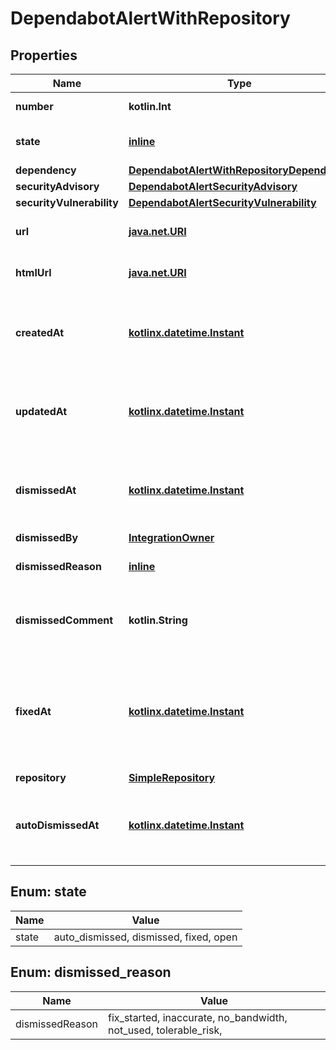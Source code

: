 
# DependabotAlertWithRepository

## Properties
Name | Type | Description | Notes
------------ | ------------- | ------------- | -------------
**number** | **kotlin.Int** | The security alert number. |  [readonly]
**state** | [**inline**](#State) | The state of the Dependabot alert. |  [readonly]
**dependency** | [**DependabotAlertWithRepositoryDependency**](DependabotAlertWithRepositoryDependency.md) |  | 
**securityAdvisory** | [**DependabotAlertSecurityAdvisory**](DependabotAlertSecurityAdvisory.md) |  | 
**securityVulnerability** | [**DependabotAlertSecurityVulnerability**](DependabotAlertSecurityVulnerability.md) |  | 
**url** | [**java.net.URI**](java.net.URI.md) | The REST API URL of the alert resource. |  [readonly]
**htmlUrl** | [**java.net.URI**](java.net.URI.md) | The GitHub URL of the alert resource. |  [readonly]
**createdAt** | [**kotlinx.datetime.Instant**](kotlinx.datetime.Instant.md) | The time that the alert was created in ISO 8601 format: &#x60;YYYY-MM-DDTHH:MM:SSZ&#x60;. |  [readonly]
**updatedAt** | [**kotlinx.datetime.Instant**](kotlinx.datetime.Instant.md) | The time that the alert was last updated in ISO 8601 format: &#x60;YYYY-MM-DDTHH:MM:SSZ&#x60;. |  [readonly]
**dismissedAt** | [**kotlinx.datetime.Instant**](kotlinx.datetime.Instant.md) | The time that the alert was dismissed in ISO 8601 format: &#x60;YYYY-MM-DDTHH:MM:SSZ&#x60;. |  [readonly]
**dismissedBy** | [**IntegrationOwner**](IntegrationOwner.md) |  | 
**dismissedReason** | [**inline**](#DismissedReason) | The reason that the alert was dismissed. | 
**dismissedComment** | **kotlin.String** | An optional comment associated with the alert&#39;s dismissal. | 
**fixedAt** | [**kotlinx.datetime.Instant**](kotlinx.datetime.Instant.md) | The time that the alert was no longer detected and was considered fixed in ISO 8601 format: &#x60;YYYY-MM-DDTHH:MM:SSZ&#x60;. |  [readonly]
**repository** | [**SimpleRepository**](SimpleRepository.md) |  | 
**autoDismissedAt** | [**kotlinx.datetime.Instant**](kotlinx.datetime.Instant.md) | The time that the alert was auto-dismissed in ISO 8601 format: &#x60;YYYY-MM-DDTHH:MM:SSZ&#x60;. |  [optional] [readonly]


<a id="State"></a>
## Enum: state
Name | Value
---- | -----
state | auto_dismissed, dismissed, fixed, open


<a id="DismissedReason"></a>
## Enum: dismissed_reason
Name | Value
---- | -----
dismissedReason | fix_started, inaccurate, no_bandwidth, not_used, tolerable_risk, 



